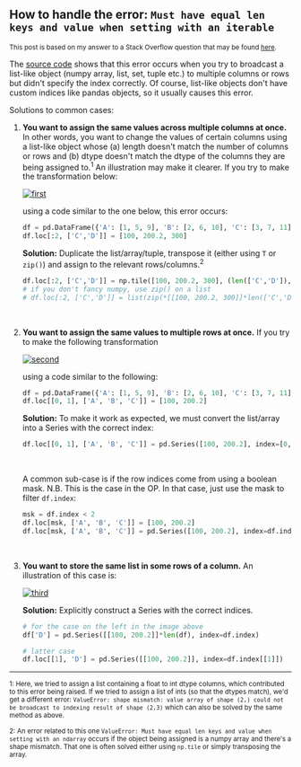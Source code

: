 ## How to handle the error: `Must have equal len keys and value when setting with an iterable`

<sup>This post is based on my answer to a Stack Overflow question that may be found [here](https://stackoverflow.com/a/74651544/19123103).</sup>


The [source code][1] shows that this error occurs when you try to broadcast a list-like object (numpy array, list, set, tuple etc.) to multiple columns or rows but didn't specify the index correctly. Of course, list-like objects don't have custom indices like pandas objects, so it usually causes this error.

Solutions to common cases:

1. **You want to assign the same values across multiple columns at once.** In other words, you want to change the values of certain columns using a list-like object whose (a) length doesn't match the number of columns or rows and (b) dtype doesn't match the dtype of the columns they are being assigned to.<sup>1</sup> An illustration may make it clearer. If you try to make the transformation below:

   [![first][2]][2]

   using a code similar to the one below, this error occurs:

   ```python
   df = pd.DataFrame({'A': [1, 5, 9], 'B': [2, 6, 10], 'C': [3, 7, 11], 'D': [4, 8, 12]})
   df.loc[:2, ['C','D']] = [100, 200.2, 300]
   ```

   **Solution:** Duplicate the list/array/tuple, transpose it (either using `T` or `zip()`) and assign to the relevant rows/columns.<sup>2</sup>

   ```python
   df.loc[:2, ['C','D']] = np.tile([100, 200.2, 300], (len(['C','D']), 1)).T 
   # if you don't fancy numpy, use zip() on a list
   # df.loc[:2, ['C','D']] = list(zip(*[[100, 200.2, 300]]*len(['C','D'])))
   ```
<br>

2. **You want to assign the same values to multiple rows at once.** If you try to make the following transformation

   [![second][3]][3]

   using a code similar to the following:

   ```python
   df = pd.DataFrame({'A': [1, 5, 9], 'B': [2, 6, 10], 'C': [3, 7, 11], 'D': [4, 8, 12]})
   df.loc[[0, 1], ['A', 'B', 'C']] = [100, 200.2]
   ```

   **Solution:** To make it work as expected, we must convert the list/array into a Series with the correct index:
   ```python
   df.loc[[0, 1], ['A', 'B', 'C']] = pd.Series([100, 200.2], index=[0, 1])
   ```
   <br>

   A common sub-case is if the row indices come from using a boolean mask. N.B. This is the case in the OP. In that case, just use the mask to filter `df.index`:

   ```python
   msk = df.index < 2
   df.loc[msk, ['A', 'B', 'C']] = [100, 200.2]                                 # <--- error
   df.loc[msk, ['A', 'B', 'C']] = pd.Series([100, 200.2], index=df.index[msk]) # <--- OK
   ```
<br>

3. **You want to store the same list in some rows of a column.** An illustration of this case is:

   [![third][4]][4]

   **Solution:** Explicitly construct a Series with the correct indices.
   ```python
   # for the case on the left in the image above
   df['D'] = pd.Series([[100, 200.2]]*len(df), index=df.index)

   # latter case
   df.loc[[1], 'D'] = pd.Series([[100, 200.2]], index=df.index[[1]])
   ```

   
---

<sup>1: Here, we tried to assign a list containing a float to int dtype columns, which contributed to this error being raised. If we tried to assign a list of ints (so that the dtypes match), we'd get a different error: `ValueError: shape mismatch: value array of shape (2,) could not be broadcast to indexing result of shape (2,3)` which can also be solved by the same method as above.</sup>

<sup>2: An error related to this one `ValueError: Must have equal len keys and value when setting with an ndarray` occurs if the object being assigned is a numpy array and there's a shape mismatch. That one is often solved either using `np.tile` or simply transposing the array.</sup>


  [1]: https://github.com/pandas-dev/pandas/blob/v1.5.2/pandas/core/indexing.py#L1828-L1882
  [2]: https://i.stack.imgur.com/kAyhC.png
  [3]: https://i.stack.imgur.com/p56EI.png
  [4]: https://i.stack.imgur.com/Jk8zJ.png